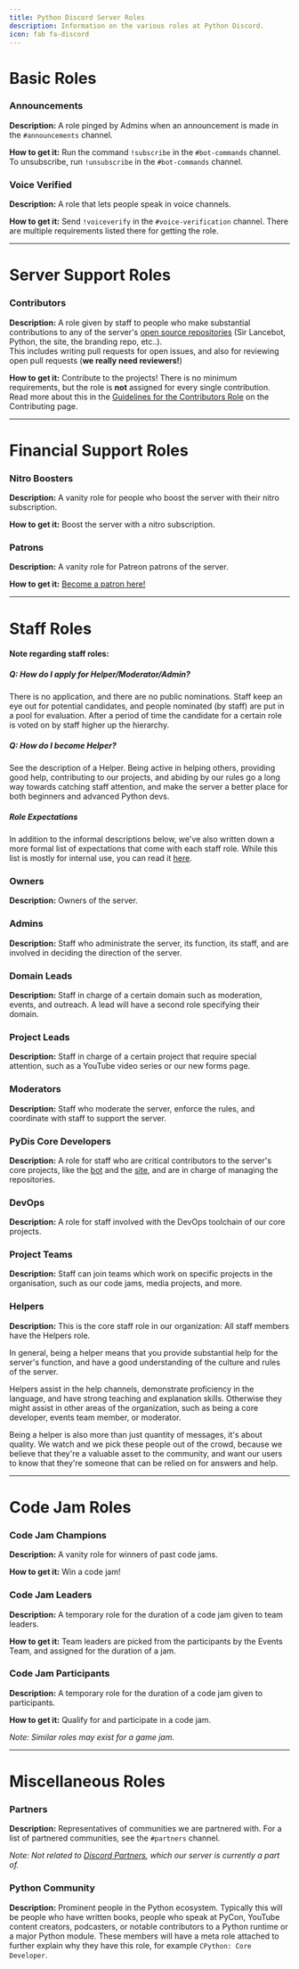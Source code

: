 ```yaml
---
title: Python Discord Server Roles
description: Information on the various roles at Python Discord.
icon: fab fa-discord
---
```


# Basic Roles

### <span class="fas fa-circle" style="color:#6e6e6e"></span> Announcements
**Description:** A role pinged by Admins when an announcement is made in the `#announcements` channel.

**How to get it:** Run the command `!subscribe` in the `#bot-commands` channel.
To unsubscribe, run `!unsubscribe` in the `#bot-commands` channel.


### <span class="fas fa-circle" style="color:#6e6e6e"></span> Voice Verified
**Description:** A role that lets people speak in voice channels.

**How to get it:** Send `!voiceverify` in the `#voice-verification` channel.
There are multiple requirements listed there for getting the role.

---

# Server Support Roles

### <span class="fas fa-circle" style="color:#55cc6c"></span> Contributors
**Description:** A role given by staff to people who make substantial contributions to any of the server's [open source repositories](https://github.com/python-discord/) (Sir Lancebot, Python, the site, the branding repo, etc..).  
This includes writing pull requests for open issues, and also for reviewing open pull requests (**we really need reviewers!**)

**How to get it:** Contribute to the projects!
There is no minimum requirements, but the role is **not** assigned for every single contribution.
Read more about this in the [Guidelines for the Contributors Role](/pages/contributing/#guidelines-for-the-contributors-role) on the Contributing page.

---

# Financial Support Roles

### <span class="fas fa-circle" style="color:#46e6e8"></span> Nitro Boosters
**Description:** A vanity role for people who boost the server with their nitro subscription.

**How to get it:** Boost the server with a nitro subscription.


### <span class="fas fa-circle" style="color:#46e6e8"></span> <span class="fas fa-circle" style="color:#3e7be9"></span> <span class="fas fa-circle" style="color:#2a82bd"></span> Patrons
**Description:** A vanity role for Patreon patrons of the server.

**How to get it:** [Become a patron here!](https://www.patreon.com/python_discord)

---

# Staff Roles
#### Note regarding staff roles:
##### Q: How do I apply for Helper/Moderator/Admin?
There is no application, and there are no public nominations. Staff keep an eye out for potential candidates, and people nominated (by staff) are put in a pool for evaluation. After a period of time the candidate for a certain role is voted on by staff higher up the hierarchy.

##### Q: How do I become Helper?
See the description of a Helper. Being active in helping others, providing good help, contributing to our projects, and abiding by our rules go a long way towards catching staff attention, and make the server a better place for both beginners and advanced Python devs.

##### Role Expectations
In addition to the informal descriptions below, we've also written down a more formal list of expectations that come with each staff role. While this list is mostly for internal use, you can read it [here](/pages/server-info/staff-role-expectations/).

### <span class="fas fa-circle" style="color:#f85950"></span> Owners
**Description:** Owners of the server.

### <span class="fas fa-circle" style="color:#ff784d"></span> Admins
**Description:** Staff who administrate the server, its function, its staff, and are involved in deciding the direction of the server.

### <span class="fas fa-circle" style="color:#1abc9c"></span> Domain Leads
**Description:** Staff in charge of a certain domain such as moderation, events, and outreach. A lead will have a second role specifying their domain.

### <span class="fas fa-circle" style="color:#8dc2ba"></span> Project Leads
**Description:** Staff in charge of a certain project that require special attention, such as a YouTube video series or our new forms page.

### <span class="fas fa-circle" style="color:#ff9f1b"></span> Moderators
**Description:** Staff who moderate the server, enforce the rules, and coordinate with staff to support the server.

### <span class="fas fa-circle" style="color:#a1d1ff"></span> PyDis Core Developers
**Description:** A role for staff who are critical contributors to the server's core projects, like the [bot](https://github.com/python-discord/bot) and the [site](https://github.com/python-discord/site), and are in charge of managing the repositories.

### <span class="fas fa-circle" style="color:#a1d1ff"></span> DevOps
**Description:** A role for staff involved with the DevOps toolchain of our core projects.

### <span class="fas fa-circle" style="color:#f8d188"></span> Project Teams
**Description:** Staff can join teams which work on specific projects in the organisation, such as our code jams, media projects, and more.

### <span class="fas fa-circle" style="color:#eecd36"></span> Helpers
**Description:** This is the core staff role in our organization: All staff members have the Helpers role.

In general, being a helper means that you provide substantial help for the server's function, and have a good understanding of the culture and rules of the server.

Helpers assist in the help channels, demonstrate proficiency in the language, and have strong teaching and explanation skills.
Otherwise they might assist in other areas of the organization, such as being a core developer, events team member, or moderator.

Being a helper is also more than just quantity of messages, it's about quality. We watch and we pick these people out of the crowd, because we believe that they're a valuable asset to the community, and want our users to know that they're someone that can be relied on for answers and help.

---

# Code Jam Roles
### <span class="fas fa-circle" style="color:#f87dc8"></span> Code Jam Champions
**Description:** A vanity role for winners of past code jams.

**How to get it:** Win a code jam!


### <span class="fas fa-circle" style="color:#28866c"></span> Code Jam Leaders
**Description:** A temporary role for the duration of a code jam given to team leaders.

**How to get it:** Team leaders are picked from the participants by the Events Team, and assigned for the duration of a jam.


### <span class="fas fa-circle" style="color:#229939"></span> Code Jam Participants
**Description:** A temporary role for the duration of a code jam given to participants.

**How to get it:** Qualify for and participate in a code jam.

*Note: Similar roles may exist for a game jam.*


---

# Miscellaneous Roles

### <span class="fas fa-circle" style="color:#9f3fee"></span> Partners
**Description:** Representatives of communities we are partnered with. For a list of partnered communities, see the `#partners` channel.

*Note: Not related to [Discord Partners](https://discordapp.com/partners), which our server is currently a part of.*

### <span class="fas fa-circle" style="color:#c77cfa"></span> Python Community
**Description:** Prominent people in the Python ecosystem.
Typically this will be people who have written books, people who speak at PyCon, YouTube content creators, podcasters, or notable contributors to a Python runtime or a major Python module.
These members will have a meta role attached to further explain why they have this role, for example `CPython: Core Developer`.
